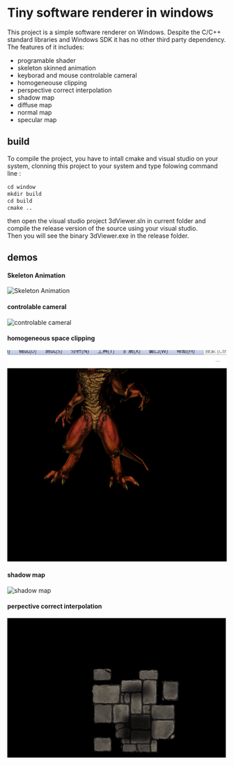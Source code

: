# Tiny software renderer in windows #
This project is a simple software renderer on Windows. Despite the C/C++ standard libraries and Windows SDK it has no other third party dependency. The features of it includes:

* programable shader
* skeleton skinned animation
* keyborad and mouse controlable cameral
* homogeneouse clipping
* perspective correct interpolation
* shadow map
* diffuse map
* normal map
* specular map
## build 
To compile the project, you have to intall cmake and visual studio on your  system, clonning this project to your system and type folowing command line :

    cd window
    mkdir build
    cd build
    cmake ..
then open the visual studio project 3dViewer.sln in current folder and compile the release version of the source using your visual studio.  
Then you will see the binary 3dViewer.exe in the release folder.

## demos

#### Skeleton Animation

![Skeleton Animation](demos/animation.gif)

#### controlable cameral

![controlable cameral](demos/cameral.gif)

#### homogeneous space clipping

![homogeneous clipping](demos/homo_clipping.png)

#### shadow map

![shadow map](demos/shadow_map.gif)

#### perpective correct interpolation

![perspective correct interpolation](demos/SDGIF_Rusult_1.gif)
